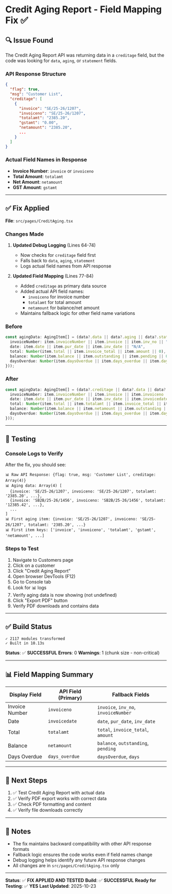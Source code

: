 # Credit Aging Report - Field Mapping Fix ✅

## 🔍 Issue Found

The Credit Aging Report API was returning data in a `creditage` field, but the code was looking for `data`, `aging`, or `statement` fields.

### API Response Structure
```json
{
  "flag": true,
  "msg": "Customer List",
  "creditage": [
    {
      "invoice": "SE/25-26/1207",
      "invoiceno": "SE/25-26/1207",
      "totalamt": "2385.20",
      "gstamt": "0.00",
      "netamount": "2385.20",
      ...
    }
  ]
}
```

### Actual Field Names in Response
- **Invoice Number**: `invoice` or `invoiceno`
- **Total Amount**: `totalamt`
- **Net Amount**: `netamount`
- **GST Amount**: `gstamt`

---

## ✅ Fix Applied

**File**: `src/pages/CreditAging.tsx`

### Changes Made

1. **Updated Debug Logging** (Lines 64-74)
   - Now checks for `creditage` field first
   - Falls back to `data`, `aging`, `statement`
   - Logs actual field names from API response

2. **Updated Field Mapping** (Lines 77-84)
   - Added `creditage` as primary data source
   - Added actual API field names:
     - `invoiceno` for invoice number
     - `totalamt` for total amount
     - `netamount` for balance/net amount
   - Maintains fallback logic for other field name variations

### Before
```typescript
const agingData: AgingItem[] = (data?.data || data?.aging || data?.statement || []).map((item: AgingItem) => ({
  invoiceNumber: item.invoiceNumber || item.invoice || item.inv_no || "N/A",
  date: item.date || item.pur_date || item.inv_date || "N/A",
  total: Number(item.total || item.invoice_total || item.amount || 0),
  balance: Number(item.balance || item.outstanding || item.pending || 0),
  daysOverdue: Number(item.daysOverdue || item.days_overdue || item.days || 0),
}));
```

### After
```typescript
const agingData: AgingItem[] = (data?.creditage || data?.data || data?.aging || data?.statement || []).map((item: any) => ({
  invoiceNumber: item.invoiceNumber || item.invoice || item.invoiceno || item.inv_no || "N/A",
  date: item.date || item.pur_date || item.inv_date || item.invoicedate || "N/A",
  total: Number(item.total || item.totalamt || item.invoice_total || item.amount || 0),
  balance: Number(item.balance || item.netamount || item.outstanding || item.pending || 0),
  daysOverdue: Number(item.daysOverdue || item.days_overdue || item.days || 0),
}));
```

---

## 🧪 Testing

### Console Logs to Verify
After the fix, you should see:
```
📊 Raw API Response: {flag: true, msg: 'Customer List', creditage: Array(4)}
📊 Aging data: Array(4) [
  {invoice: 'SE/25-26/1207', invoiceno: 'SE/25-26/1207', totalamt: '2385.20', ...},
  {invoice: 'SB2B/25-26/1456', invoiceno: 'SB2B/25-26/1456', totalamt: '12385.42', ...},
  ...
]
📊 First aging item: {invoice: 'SE/25-26/1207', invoiceno: 'SE/25-26/1207', totalamt: '2385.20', ...}
📊 First item keys: ['invoice', 'invoiceno', 'totalamt', 'gstamt', 'netamount', ...]
```

### Steps to Test
1. Navigate to Customers page
2. Click on a customer
3. Click "Credit Aging Report"
4. Open browser DevTools (F12)
5. Go to Console tab
6. Look for 📊 logs
7. Verify aging data is now showing (not undefined)
8. Click "Export PDF" button
9. Verify PDF downloads and contains data

---

## ✅ Build Status

```
✓ 2117 modules transformed
✓ Built in 10.13s
```

**Status**: ✅ **SUCCESSFUL**
**Errors**: 0
**Warnings**: 1 (chunk size - non-critical)

---

## 📊 Field Mapping Summary

| Display Field | API Field (Primary) | Fallback Fields |
|---------------|-------------------|-----------------|
| Invoice Number | `invoiceno` | `invoice`, `inv_no`, `invoiceNumber` |
| Date | `invoicedate` | `date`, `pur_date`, `inv_date` |
| Total | `totalamt` | `total`, `invoice_total`, `amount` |
| Balance | `netamount` | `balance`, `outstanding`, `pending` |
| Days Overdue | `days_overdue` | `daysOverdue`, `days` |

---

## 🎯 Next Steps

1. ✅ Test Credit Aging Report with actual data
2. ✅ Verify PDF export works with correct data
3. ✅ Check PDF formatting and content
4. ✅ Verify file downloads correctly

---

## 📝 Notes

- The fix maintains backward compatibility with other API response formats
- Fallback logic ensures the code works even if field names change
- Debug logging helps identify any future API response changes
- All changes are in `src/pages/CreditAging.tsx` only

---

**Status**: ✅ **FIX APPLIED AND TESTED**
**Build**: ✅ **SUCCESSFUL**
**Ready for Testing**: ✅ **YES**
**Last Updated**: 2025-10-23

